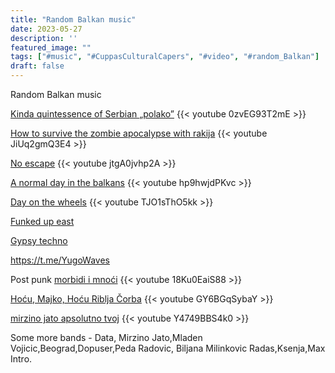 ```yaml
---
title: "Random Balkan music"
date: 2023-05-27
description: ''
featured_image: ""
tags: ["#music", "#CuppasCulturalCapers", "#video", "#random_Balkan"]
draft: false
---
```


Random Balkan music


[Kinda quintessence of Serbian „polako”](https://www.youtube.com/watch?v=0zvEG93T2mE)
{{< youtube 0zvEG93T2mE >}}


[How to survive the zombie apocalypse with rakija](https://www.youtube.com/watch?v=JiUq2gmQ3E4)
{{< youtube JiUq2gmQ3E4 >}}

[No escape](https://www.youtube.com/watch?v=jtgA0jvhp2A)
{{< youtube jtgA0jvhp2A >}}

[A normal day in the balkans](https://youtu.be/hp9hwjdPKvc)
{{< youtube hp9hwjdPKvc >}}

[Day on the wheels](https://youtu.be/TJO1sThO5kk)
{{< youtube TJO1sThO5kk >}}

[Funked up east](https://youtube.com/@mishapanfilov)

[Gypsy techno](https://youtube.com/@gipsytechno)

https://t.me/YugoWaves

Post punk 
[morbidi i mnoći](https://youtu.be/18Ku0EaiS88)
{{< youtube 18Ku0EaiS88 >}}

[Hoću, Majko, Hoću Riblja Čorba](https://youtu.be/GY6BGqSybaY)
{{< youtube GY6BGqSybaY >}}

[mirzino jato apsolutno tvoj](https://youtu.be/Y4749BBS4k0)
{{< youtube Y4749BBS4k0 >}}

Some more bands - Data, Mirzino Jato,Mladen Vojicic,Beograd,Dopuser,Peda Radovic, Biljana Milinkovic Radas,Ksenja,Max Intro.
